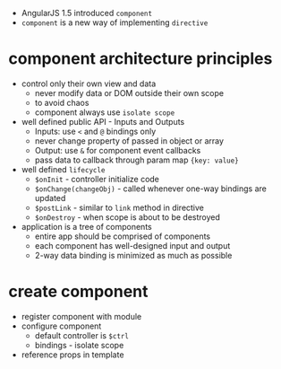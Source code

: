 - AngularJS 1.5 introduced `component`
- `component` is a new way of implementing `directive`

# component architecture principles

- control only their own view and data
  - never modify data or DOM outside their own scope
  - to avoid chaos
  - component always use `isolate scope`
- well defined public API - Inputs and Outputs
  - Inputs: use `<` and `@` bindings only
  - never change property of passed in object or array
  - Output: use `&` for component event callbacks
  - pass data to callback through param map `{key: value}`
- well defined `lifecycle`
  - `$onInit` - controller initialize code
  - `$onChange(changeObj)` - called whenever one-way bindings are updated
  - `$postLink` - similar to `link` method in directive
  - `$onDestroy` - when scope is about to be destroyed
- application is a tree of components
  - entire app should be comprised of components
  - each component has well-designed input and output
  - 2-way data binding is minimized as much as possible

# create component

- register component with module
- configure component
  - default controller is `$ctrl`
  - bindings - isolate scope
- reference props in template
